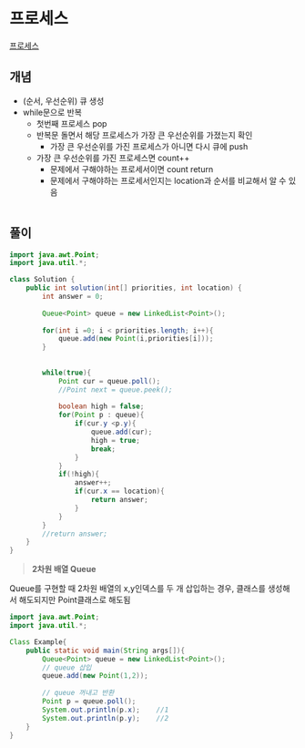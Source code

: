 # 프로세스 

[프로세스](https://school.programmers.co.kr/learn/courses/30/lessons/42587)

## 개념
+ (순서, 우선순위) 큐 생성 
+ while문으로 반복
  + 첫번째 프로세스 pop
  + 반복문 돌면서 해당 프로세스가 가장 큰 우선순위를 가졌는지 확인 
    + 가장 큰 우선순위를 가진 프로세스가 아니면 다시 큐에 push
  + 가장 큰 우선순위를 가진 프로세스면 count++
    + 문제에서 구해야하는 프로세서이면 count return
    + 문제에서 구해야하는 프로세서인지는 location과 순서를 비교해서 알 수 있음<br><br>

## 풀이
```java
import java.awt.Point; 
import java.util.*; 

class Solution {
    public int solution(int[] priorities, int location) {
        int answer = 0;
        
        Queue<Point> queue = new LinkedList<Point>();
        
        for(int i =0; i < priorities.length; i++){
            queue.add(new Point(i,priorities[i]));
        }
        
        
        while(true){
            Point cur = queue.poll();
            //Point next = queue.peek();
            
            boolean high = false; 
            for(Point p : queue){
                if(cur.y <p.y){
                    queue.add(cur);
                    high = true; 
                    break; 
                }
            }
            if(!high){
                answer++;
                if(cur.x == location){
                    return answer; 
                } 
            }
        }  
        //return answer;
    }
}
```

>**2차원 배열 Queue**

Queue를 구현할 때 2차원 배열의 x,y인덱스를 두 개 삽입하는 경우, 클래스를 생성해서 해도되지만 Point클래스로 해도됨 


```java
import java.awt.Point;
import java.util.*;

Class Example{
	public static void main(String args[]){
    	Queue<Point> queue = new LinkedList<Point>();
        // queue 삽입
        queue.add(new Point(1,2));
        
        // queue 꺼내고 반환
        Point p = queue.poll();
        System.out.println(p.x);	//1 
        System.out.println(p.y);	//2
    }
}
```
